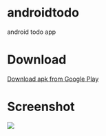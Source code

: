 androidtodo
===========

android todo app

Download
========

<a href="https://play.google.com/store/apps/details?id=com.uthcode.todolist">Download apk from Google Play</a>

Screenshot
==========

<img src="https://dl.dropboxusercontent.com/s/1rnnf1b4fe6aimb/Screenshot%202015-01-03%2020.16.16.png">
